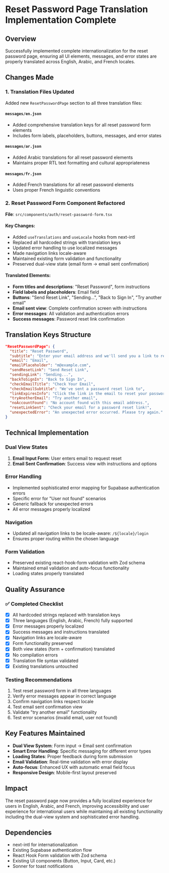 # Reset Password Page Translation Implementation Complete

## Overview
Successfully implemented complete internationalization for the reset password page, ensuring all UI elements, messages, and error states are properly translated across English, Arabic, and French locales.

## Changes Made

### 1. Translation Files Updated
Added new `ResetPasswordPage` section to all three translation files:

#### `messages/en.json`
- Added comprehensive translation keys for all reset password form elements
- Includes form labels, placeholders, buttons, messages, and error states

#### `messages/ar.json`
- Added Arabic translations for all reset password elements
- Maintains proper RTL text formatting and cultural appropriateness

#### `messages/fr.json`
- Added French translations for all reset password elements
- Uses proper French linguistic conventions

### 2. Reset Password Form Component Refactored
**File**: `src/components/auth/reset-password-form.tsx`

#### Key Changes:
- Added `useTranslations` and `useLocale` hooks from next-intl
- Replaced all hardcoded strings with translation keys
- Updated error handling to use localized messages
- Made navigation links locale-aware
- Maintained existing form validation and functionality
- Preserved dual-view state (email form → email sent confirmation)

#### Translated Elements:
- **Form titles and descriptions**: "Reset Password", form instructions
- **Field labels and placeholders**: Email field
- **Buttons**: "Send Reset Link", "Sending...", "Back to Sign In", "Try another email"
- **Email sent view**: Complete confirmation screen with instructions
- **Error messages**: All validation and authentication errors
- **Success messages**: Password reset link confirmation

## Translation Keys Structure

```json
"ResetPasswordPage": {
  "title": "Reset Password",
  "subtitle": "Enter your email address and we'll send you a link to reset your password.",
  "email": "Email",
  "emailPlaceholder": "m@example.com",
  "sendResetLink": "Send Reset Link",
  "sendingLink": "Sending...",
  "backToSignIn": "Back to Sign In",
  "checkEmailTitle": "Check Your Email",
  "checkEmailSubtitle": "We've sent a password reset link to",
  "linkExpiresInfo": "Click the link in the email to reset your password. The link will expire in 1 hour.",
  "tryAnotherEmail": "Try another email",
  "noAccountFound": "No account found with this email address.",
  "resetLinkSent": "Check your email for a password reset link!",
  "unexpectedError": "An unexpected error occurred. Please try again."
}
```

## Technical Implementation

### Dual View States
1. **Email Input Form**: User enters email to request reset
2. **Email Sent Confirmation**: Success view with instructions and options

### Error Handling
- Implemented sophisticated error mapping for Supabase authentication errors
- Specific error for "User not found" scenarios
- Generic fallback for unexpected errors
- All error messages properly localized

### Navigation
- Updated all navigation links to be locale-aware: `/${locale}/login`
- Ensures proper routing within the chosen language

### Form Validation
- Preserved existing react-hook-form validation with Zod schema
- Maintained email validation and auto-focus functionality
- Loading states properly translated

## Quality Assurance

### ✅ Completed Checklist
- [x] All hardcoded strings replaced with translation keys
- [x] Three languages (English, Arabic, French) fully supported
- [x] Error messages properly localized
- [x] Success messages and instructions translated
- [x] Navigation links are locale-aware
- [x] Form functionality preserved
- [x] Both view states (form + confirmation) translated
- [x] No compilation errors
- [x] Translation file syntax validated
- [x] Existing translations untouched

### Testing Recommendations
1. Test reset password form in all three languages
2. Verify error messages appear in correct language
3. Confirm navigation links respect locale
4. Test email sent confirmation view
5. Validate "try another email" functionality
6. Test error scenarios (invalid email, user not found)

## Key Features Maintained
- **Dual View System**: Form input → Email sent confirmation
- **Smart Error Handling**: Specific messaging for different error types
- **Loading States**: Proper feedback during form submission
- **Email Validation**: Real-time validation with error display
- **Auto-focus**: Enhanced UX with automatic email field focus
- **Responsive Design**: Mobile-first layout preserved

## Impact
The reset password page now provides a fully localized experience for users in English, Arabic, and French, improving accessibility and user experience for international users while maintaining all existing functionality including the dual-view system and sophisticated error handling.

## Dependencies
- next-intl for internationalization
- Existing Supabase authentication flow
- React Hook Form validation with Zod schema
- Existing UI components (Button, Input, Card, etc.)
- Sonner for toast notifications

